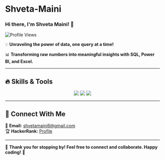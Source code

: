 # Shveta-Maini

### Hi there, I'm Shveta Maini! 👋

![Profile Views](https://komarev.com/ghpvc/?username=Shveta-Maini&color=blue&style=flat)

💡 **Unraveling the power of data, one query at a time!**  

📊 **Transforming raw numbers into meaningful insights with SQL, Power BI, and Excel.**

---

## 🔥 **Skills & Tools**

<p align="center">
  <img src="https://img.shields.io/badge/Excel-217346?style=for-the-badge&logo=microsoft-excel&logoColor=white" />
  <img src="https://img.shields.io/badge/Power_BI-F2C811?style=for-the-badge&logo=power-bi&logoColor=black" />
  <img src="https://img.shields.io/badge/SQL-4479A1?style=for-the-badge&logo=sqlite&logoColor=white" />
</p>

---

## 🔗 **Connect With Me**
  
📧 **Email:** [shvetamaini6@gmail.com](mailto:shvetamaini6@gmail.com)  
🏆 **HackerRank:** [Profile](https://www.hackerrank.com/profile/shvetamaini6)  

---

🙏 **Thank you for stopping by! Feel free to connect and collaborate. Happy coding!** 🚀


